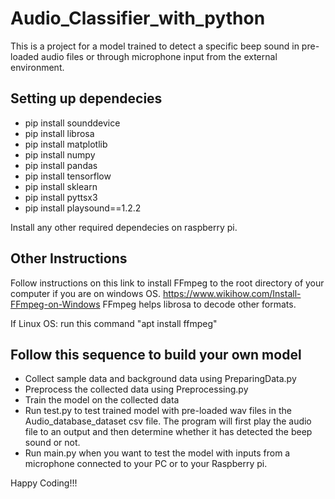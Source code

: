 # Audio_Classifier_with_python
This is a project for a model trained to detect a specific beep sound in pre-loaded audio files or through microphone input from the external environment.

## Setting up dependecies
- pip install sounddevice
- pip install librosa
- pip install matplotlib
- pip install numpy
- pip install pandas
- pip install tensorflow
- pip install sklearn
- pip install pyttsx3
- pip install playsound==1.2.2

Install any other required dependecies on raspberry pi.

## Other Instructions
Follow instructions on this link to install FFmpeg to the root directory of your computer if you are on windows OS.
https://www.wikihow.com/Install-FFmpeg-on-Windows
FFmpeg helps librosa to decode other formats.

If Linux OS: run this command "apt install ffmpeg"


## Follow this sequence to build your own model
- Collect sample data and background data using PreparingData.py
- Preprocess the collected data using Preprocessing.py
- Train the model on the collected data
- Run test.py to test trained model with pre-loaded wav files in the Audio_database_dataset csv file. The program will first play the audio file to an output and then determine whether it has detected the beep sound or not.
- Run main.py when you want to test the model with inputs from a microphone connected to your PC or to your Raspberry pi.

Happy Coding!!!
